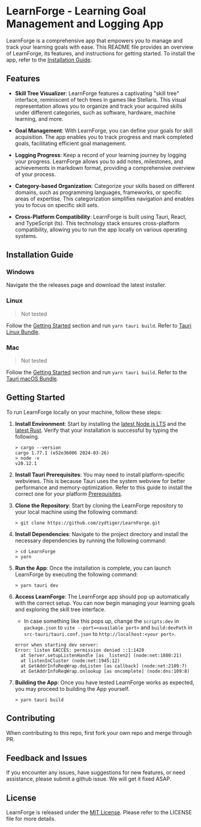 # LearnForge - Learning Goal Management and Logging App

LearnForge is a comprehensive app that empowers you to manage and track your learning goals with ease. This README file provides an overview of LearnForge, its features, and instructions for getting started. To install the app, refer to the [Installation Guide](#installation-guide).

## Features

- **Skill Tree Visualizer**: LearnForge features a captivating "skill tree" interface, reminiscent of tech trees in games like Stellaris. This visual representation allows you to organize and track your acquired skills under different categories, such as software, hardware, machine learning, and more.

- **Goal Management**: With LearnForge, you can define your goals for skill acquisition. The app enables you to track progress and mark completed goals, facilitating efficient goal management.

- **Logging Progress**: Keep a record of your learning journey by logging your progress. LearnForge allows you to add notes, milestones, and achievements in markdown format, providing a comprehensive overview of your process.

- **Category-based Organization**: Categorize your skills based on different domains, such as programming languages, frameworks, or specific areas of expertise. This categorization simplifies navigation and enables you to focus on specific skill sets.

- **Cross-Platform Compatibility**: LearnForge is built using Tauri, React, and TypeScript (ts). This technology stack ensures cross-platform compatibility, allowing you to run the app locally on various operating systems.

## Installation Guide

### Windows

Navigate the the releases page and download the latest installer.

### Linux

> Not tested

Follow the [Getting Started](#getting-started) section and run `yarn tauri build`. Refer to [Tauri Linux Bundle](https://tauri.app/v1/guides/building/linux/).

### Mac

> Not tested

Follow the [Getting Started](#getting-started) section and run `yarn tauri build`. Refer to the [Tauri macOS Bundle](https://tauri.app/v1/guides/building/macos).

## Getting Started

To run LearnForge locally on your machine, follow these steps:

1. **Install Environment**: Start by installing the [latest Node.js LTS](https://nodejs.org/en) and the [latest Rust](https://www.rust-lang.org/). Verify that your installation is successful by typing the following.

    ```
    > cargo --version
    cargo 1.77.1 (e52e36006 2024-03-26)
    > node -v
    v20.12.1
    ```  

2. **Install Tauri Prerequisites**: You may need to install platform-specific webviews. This is because Tauri uses the system webview for better performance and memory-optimization. Refer to this guide to install the correct one for your platform [Prerequisites](https://tauri.app/v1/guides/getting-started/prerequisites).

3. **Clone the Repository**: Start by cloning the LearnForge repository to your local machine using the following command:
   ```
   > git clone https://github.com/zydtiger/LearnForge.git
   ```

4. **Install Dependencies**: Navigate to the project directory and install the necessary dependencies by running the following command:
   ```
   > cd LearnForge
   > yarn
   ```

5. **Run the App**: Once the installation is complete, you can launch LearnForge by executing the following command:
   ```
   > yarn tauri dev
   ```

6. **Access LearnForge**: The LearnForge app should pop up automatically with the correct setup. You can now begin managing your learning goals and exploring the skill tree interface.
   - In case something like this pops up, change the `scripts:dev` in `package.json` to `vite --port=<available port>` and `build:devPath` in `src-tauri/tauri.conf.json` to `http://localhost:<your port>`.
    ```
    error when starting dev server:
    Error: listen EACCES: permission denied ::1:1420
      at Server.setupListenHandle [as _listen2] (node:net:1880:21)
      at listenInCluster (node:net:1945:12)
      at GetAddrInfoReqWrap.doListen [as callback] (node:net:2109:7)
      at GetAddrInfoReqWrap.onlookup [as oncomplete] (node:dns:109:8)
    ```

1. **Building the App**: Once you have tested LearnForge works as expected, you may proceed to building the App yourself.
    ```
    > yarn tauri build
    ```

## Contributing

When contributing to this repo, first fork your own repo and merge through PR.

## Feedback and Issues

If you encounter any issues, have suggestions for new features, or need assistance, please submit a github issue. We will get it fixed ASAP.

## License

LearnForge is released under the [MIT License](https://opensource.org/licenses/MIT). Please refer to the LICENSE file for more details.